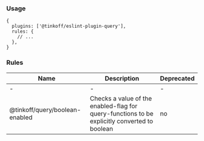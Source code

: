 ### Usage

```json5
{
  plugins: ['@tinkoff/eslint-plugin-query'],
  rules: {
    // ...
  },
}
```

### Rules

| Name                           | Description                                                                                  | Deprecated |
| ------------------------------ | -------------------------------------------------------------------------------------------- | ---------- |
| -                              | -                                                                                            | -          |
| @tinkoff/query/boolean-enabled | Checks a value of the enabled-flag for query-functions to be explicitly converted to boolean | no         |
